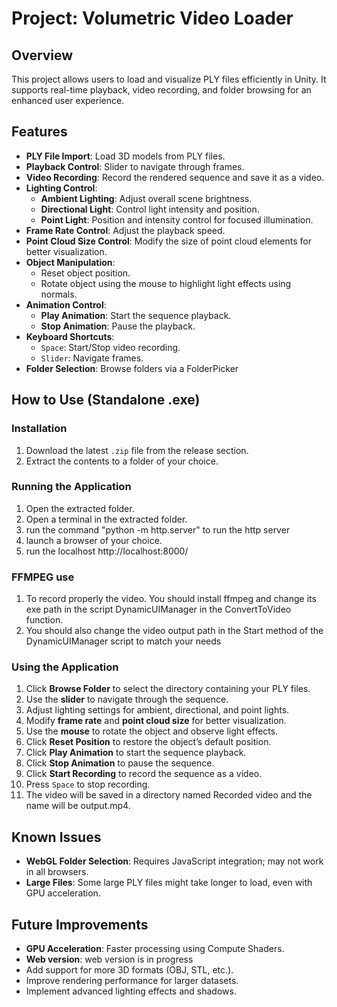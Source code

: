 # Project: Volumetric Video Loader

## Overview

This project allows users to load and visualize PLY files efficiently in Unity. It supports real-time playback, video recording, and folder browsing for an enhanced user experience.

## Features

- **PLY File Import**: Load 3D models from PLY files.
- **Playback Control**: Slider to navigate through frames.
- **Video Recording**: Record the rendered sequence and save it as a video.
- **Lighting Control**:
  - **Ambient Lighting**: Adjust overall scene brightness.
  - **Directional Light**: Control light intensity and position.
  - **Point Light**: Position and intensity control for focused illumination.
- **Frame Rate Control**: Adjust the playback speed.
- **Point Cloud Size Control**: Modify the size of point cloud elements for better visualization.
- **Object Manipulation**:
  - Reset object position.
  - Rotate object using the mouse to highlight light effects using normals.
- **Animation Control**:
  - **Play Animation**: Start the sequence playback.
  - **Stop Animation**: Pause the playback.
- **Keyboard Shortcuts**:
  - `Space`: Start/Stop video recording.
  - `Slider`: Navigate frames.
- **Folder Selection**: Browse folders via a FolderPicker

## How to Use (Standalone .exe)

### **Installation**

1. Download the latest `.zip` file from the release section.
2. Extract the contents to a folder of your choice.

### **Running the Application**

1. Open the extracted folder.
2. Open a terminal in the extracted folder. 
3. run the command "python -m http.server" to run the http server
4. launch a browser of your choice. 
4. run the localhost http://localhost:8000/

### **FFMPEG use**
1. To record properly the video. You should install ffmpeg and change its exe path in the script DynamicUIManager in the ConvertToVideo function.
2. You should also change the video output path in the Start method of the DynamicUIManager script to match your needs

### **Using the Application**

1. Click **Browse Folder** to select the directory containing your PLY files.
2. Use the **slider** to navigate through the sequence.
3. Adjust lighting settings for ambient, directional, and point lights.
4. Modify **frame rate** and **point cloud size** for better visualization.
5. Use the **mouse** to rotate the object and observe light effects.
6. Click **Reset Position** to restore the object’s default position.
7. Click **Play Animation** to start the sequence playback.
8. Click **Stop Animation** to pause the sequence.
9. Click **Start Recording** to record the sequence as a video.
10. Press `Space` to stop recording.
11. The video will be saved in a directory named Recorded video and the name will be output.mp4.

## Known Issues

- **WebGL Folder Selection**: Requires JavaScript integration; may not work in all browsers.
- **Large Files**: Some large PLY files might take longer to load, even with GPU acceleration.

## Future Improvements

- **GPU Acceleration**: Faster processing using Compute Shaders.
- **Web version**: web version is in progress
- Add support for more 3D formats (OBJ, STL, etc.).
- Improve rendering performance for larger datasets.
- Implement advanced lighting effects and shadows.


